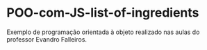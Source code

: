 # POO-com-JS-list-of-ingredients
Exemplo de programação orientada à objeto realizado nas aulas do professor Evandro Falleiros.
